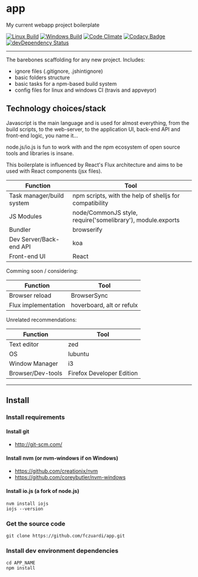 # app
My current webapp project boilerplate

[![Linux Build](https://travis-ci.org/fczuardi/app.svg)](https://travis-ci.org/fczuardi/app)
[![Windows Build](https://ci.appveyor.com/api/projects/status/knff59625s294m7c?svg=true)](https://ci.appveyor.com/project/fczuardi/app)
[![Code Climate](https://codeclimate.com/github/fczuardi/app/badges/gpa.svg)](https://codeclimate.com/github/fczuardi/app)
[![Codacy Badge](https://www.codacy.com/project/badge/70cbbef2a38a4dac902aa5c34e62ff00)](https://www.codacy.com/public/fabricio/app)
[![devDependency Status](https://david-dm.org/fczuardi/app/dev-status.svg)](https://david-dm.org/fczuardi/app#info=devDependencies)

-----

The barebones scaffolding for any new project. Includes:

- ignore files (.gitignore, .jshintignore)
- basic folders structure
- basic tasks for a npm-based build system
- config files for linux and windows CI (travis and appveyor)

Technology choices/stack
------------------------

Javascript is the main language and is used for almost everything,
from the build scripts, to the web-server, to the application UI,
back-end API and front-end logic, you name it…

node.js/io.js is fun to work with and the npm ecosystem of open
source tools and libraries is insane.

This boilerplate is influenced by React's Flux architecture
and aims to be used with React components (jsx files).

| Function                  | Tool          |
|---------------------------|---------------|
| Task manager/build system | npm scripts, with the help of shelljs for compatibility|
| JS Modules                | node/CommonJS style, require('somelibrary'), module.exports   |
| Bundler                   | browserify    |
| Dev Server/Back-end API   | koa           |
| Front-end UI              | React         |

Comming soon / considering:

| Function                  | Tool          |
|---------------------------|---------------|
| Browser reload            | BrowserSync   |
| Flux implementation       | hoverboard, alt or refulx |

Unrelated recommendations:

| Function                  | Tool          |
|---------------------------|---------------|
| Text editor               | zed           |
| OS                        | lubuntu       |
| Window Manager            | i3            |
| Browser/Dev-tools         | Firefox Developer Edition |

-----

Install
-------

### Install requirements

#### Install git
 - http://git-scm.com/

#### Install nvm (or nvm-windows if on Windows)

- https://github.com/creationix/nvm
- https://github.com/coreybutler/nvm-windows

#### Install io.js (a fork of node.js)

    nvm install iojs
    iojs --version

### Get the source code

    git clone https://github.com/fczuardi/app.git

### Install dev environment dependencies

    cd APP_NAME
    npm install
